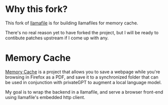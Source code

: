 # Why this fork?

This fork of [llamafile](https://github.com/Mozilla-Ocho/llamafile) is for building llamafiles for memory cache.

There's no real reason yet to have forked the project, but I will be ready to contibute patches upstream if I come up with any.

# Memory Cache

[Memory Cache](https://github.com/Mozilla-Ocho/Memory-Cache) is a project that allows you to save a webpage while you're browsing in Firefox as a PDF, and save it to a synchronized folder that can be used in conjunction with privateGPT to augment a local language model.

My goal is to wrap the backend in a llamafile, and serve a browser front-end using llamafile's embedded http client.
